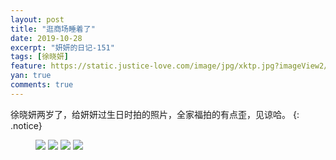 ```yaml
---
layout: post
title: "逛商场睡着了"
date: 2019-10-28
excerpt: "妍妍的日记-151"
tags: [徐晓妍]
feature: https://static.justice-love.com/image/jpg/xktp.jpg?imageView2/1/w/1200/h/500
yan: true
comments: true
---
```

徐晓妍两岁了，给妍妍过生日时拍的照片，全家福拍的有点歪，见谅哈。
{: .notice}
<figure>
    <img src="{{ site.staticUrl }}/yanyan/image/liangsuile1.jpeg?imageMogr2/auto-orient" />
    <img src="{{ site.staticUrl }}/yanyan/image/liangsuile2.jpeg?imageMogr2/auto-orient" />
    <img src="{{ site.staticUrl }}/yanyan/image/liangsuile3.jpeg?imageMogr2/auto-orient" />
    <img src="{{ site.staticUrl }}/yanyan/image/liangsuile4.jpeg?imageMogr2/auto-orient" />
</figure>
